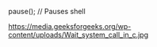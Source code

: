 pause(); // Pauses shell

https://media.geeksforgeeks.org/wp-content/uploads/Wait_system_call_in_c.jpg